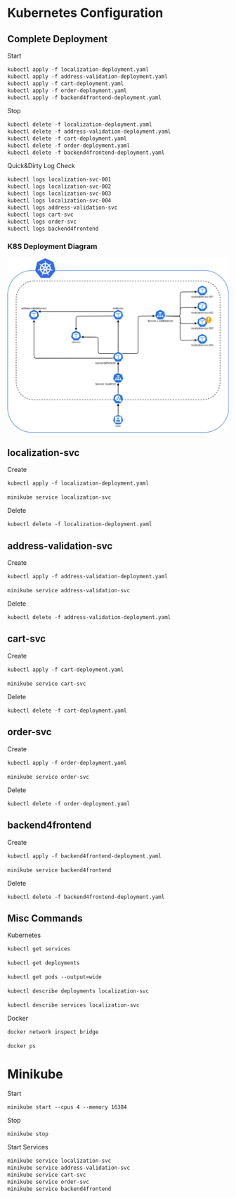 # Kubernetes Configuration

## **Complete** Deployment

Start

    kubectl apply -f localization-deployment.yaml
    kubectl apply -f address-validation-deployment.yaml
    kubectl apply -f cart-deployment.yaml
    kubectl apply -f order-deployment.yaml
    kubectl apply -f backend4frontend-deployment.yaml

Stop

    kubectl delete -f localization-deployment.yaml
    kubectl delete -f address-validation-deployment.yaml
    kubectl delete -f cart-deployment.yaml
    kubectl delete -f order-deployment.yaml
    kubectl delete -f backend4frontend-deployment.yaml

Quick&Dirty Log Check

    kubectl logs localization-svc-001
    kubectl logs localization-svc-002
    kubectl logs localization-svc-003
    kubectl logs localization-svc-004
    kubectl logs address-validation-svc
    kubectl logs cart-svc
    kubectl logs order-svc
    kubectl logs backend4frontend

### K8S Deployment Diagram

![full-k8s-deployment.png](full-k8s-deployment.png)

## localization-svc

Create

    kubectl apply -f localization-deployment.yaml
    
    minikube service localization-svc

Delete

    kubectl delete -f localization-deployment.yaml

## address-validation-svc

Create

    kubectl apply -f address-validation-deployment.yaml
    
    minikube service address-validation-svc

Delete

    kubectl delete -f address-validation-deployment.yaml

## cart-svc

Create

    kubectl apply -f cart-deployment.yaml
    
    minikube service cart-svc

Delete

    kubectl delete -f cart-deployment.yaml

## order-svc

Create

    kubectl apply -f order-deployment.yaml
    
    minikube service order-svc

Delete

    kubectl delete -f order-deployment.yaml
    
## backend4frontend

Create

    kubectl apply -f backend4frontend-deployment.yaml
    
    minikube service backend4frontend

Delete

    kubectl delete -f backend4frontend-deployment.yaml

## Misc Commands

Kubernetes

    kubectl get services
    
    kubectl get deployments
    
    kubectl get pods --output=wide
    
    kubectl describe deployments localization-svc
    
    kubectl describe services localization-svc

Docker

	docker network inspect bridge
	
	docker ps

# Minikube

Start

    minikube start --cpus 4 --memory 16384

Stop

    minikube stop

Start Services

    minikube service localization-svc
    minikube service address-validation-svc
    minikube service cart-svc
    minikube service order-svc
    minikube service backend4frontend